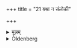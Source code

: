 +++
title = "21 यथा न संलोकी"

+++

<details><summary>मूलम्</summary>

यथा न संलोकी स्यात् २१
</details>

<details><summary>Oldenberg</summary>

21. So that (he?) may not be exposed to looks (?).
</details>
